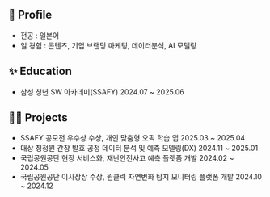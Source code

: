 🦝 Profile
---
- 전공 : 일본어
- 일 경험 : 콘텐츠, 기업 브랜딩 마케팅, 데이터분석, AI 모델링

✨ Education
---
- 삼성 청년 SW 아카데미(SSAFY) 2024.07 ~ 2025.06

👨‍💻 Projects
---
- SSAFY 공모전 우수상 수상, 개인 맞춤형 오픽 학습 앱 2025.03 ~ 2025.04
- 대상 청정원 간장 발효 공정 데이터 분석 및 예측 모델링(DX) 2024.11 ~ 2025.01
- 국립공원공단 현장 서비스화, 재난안전사고 예측 플랫폼 개발 2024.02 ~ 2024.05 
- 국립공원공단 이사장상 수상, 원클릭 자연변화 탐지 모니터링 플랫폼 개발 2024.10 ~ 2024.12



